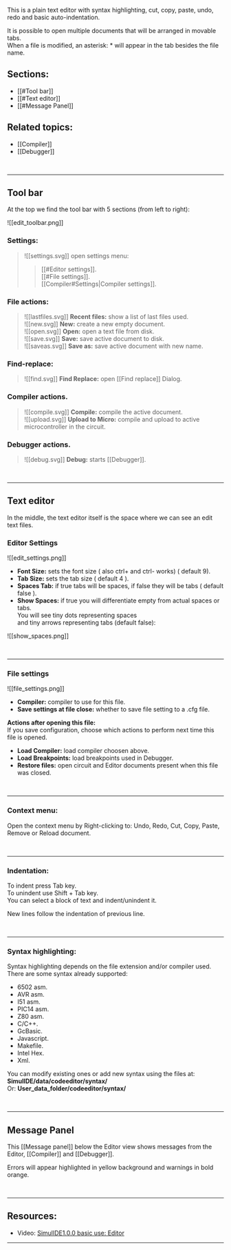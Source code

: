 This is a plain text editor with syntax highlighting, cut, copy, paste, undo, redo and basic auto-indentation.

It is possible to open multiple documents that will be arranged in movable tabs.<br>
When a file is modified, an asterisk: * will appear in the tab besides the file name.

## Sections:
- [[#Tool bar]]
- [[#Text editor]]
- [[#Message Panel]]


## Related topics:
- [[Compiler]]
- [[Debugger]]

<br>

---

## Tool bar

At the top we find the tool bar with 5 sections (from left to right):

![[edit_toolbar.png]]

###  Settings:
>  ![[settings.svg]] open settings menu:<br>
> > [[#Editor settings]].<br>
> > [[#File settings]].<br>
> > [[Compiler#Settings|Compiler settings]].<br>

###  File actions:
 >  ![[lastfiles.svg]] **Recent files:** show a list of last files used.<br>
 >  ![[new.svg]] **New:** create a new empty document.<br>
 >  ![[open.svg]] **Open:** open a text file from disk.<br>
 >  ![[save.svg]] **Save:** save active document to disk.<br>
 >  ![[saveas.svg]] **Save as:** save active document with new name.<br>

###  Find-replace:
 >  ![[find.svg]] **Find Replace:** open [[Find replace]] Dialog.

###  Compiler actions.
 >  ![[compile.svg]] **Compile:** compile the active document.<br>
 >  ![[upload.svg]] **Upload to Micro:** compile and upload to active microcontroller in the circuit.

###  Debugger  actions.
 >  ![[debug.svg]] **Debug:** starts [[Debugger]].

<br>

---

##  Text editor

In the middle, the text editor itself is the space where we can see an edit text files.

###  Editor Settings

![[edit_settings.png]]

- **Font Size:** sets the font size ( also ctrl+ and ctrl- works) ( default 9).
- **Tab Size:** sets the tab size ( default 4 ).
- **Spaces Tab:** if true tabs will be spaces, if false they will be tabs ( default false ).
- **Show Spaces:** if true you will differentiate empty from actual spaces or tabs.<br>
    You  will see tiny dots representing spaces<br>
    and tiny arrows representing tabs (default false):

![[show_spaces.png]]

<br>

---

### File settings

![[file_settings.png]]

- **Compiler:** compiler to use for this file.
- **Save settings at file close:** whether to save file setting to a .cfg file.

**Actions after opening this file:**<br>
If you save configuration, choose which actions to perform next time this file is opened.<br>
- **Load Compiler:** load compiler choosen above.
- **Load Breakpoints:** load breakpoints used in Debugger.
- **Restore files:** open circuit and Editor documents present when this file was closed.

<br>

---

###  Context menu:

Open the context menu by Right-clicking to: Undo, Redo, Cut, Copy, Paste, Remove or Reload document.

<br>

---

###  Indentation:

To indent press Tab key.<br>
To unindent use Shift + Tab key.<br>
You can select a block of text and indent/unindent it.

New lines follow the indentation of previous line.

<br>

---

###  Syntax highlighting:

Syntax highlighting depends on the file extension and/or compiler used.<br>
There are some syntax already supported:

- 6502 asm.
- AVR asm.
- I51 asm.
- PIC14 asm.
- Z80 asm.
- C/C++.
- GcBasic.
- Javascript.
- Makefile.
- Intel Hex.
- Xml.

You can modify existing ones or add new syntax using the files at:<br>
**SimulIDE/data/codeeditor/syntax/**<br>
Or: **User_data_folder/codeeditor/syntax/**

<br>

---

##  Message Panel

This [[Message panel]] below the Editor view shows messages from the Editor, [[Compiler]] and [[Debugger]].

Errors will appear highlighted in yellow background and warnings in bold orange.

<br>

---

##  Resources:

- Video: [SimulIDE1.0.0 basic use: Editor](https://www.youtube.com/watch?v=NRLeEmM2vkE)

---
